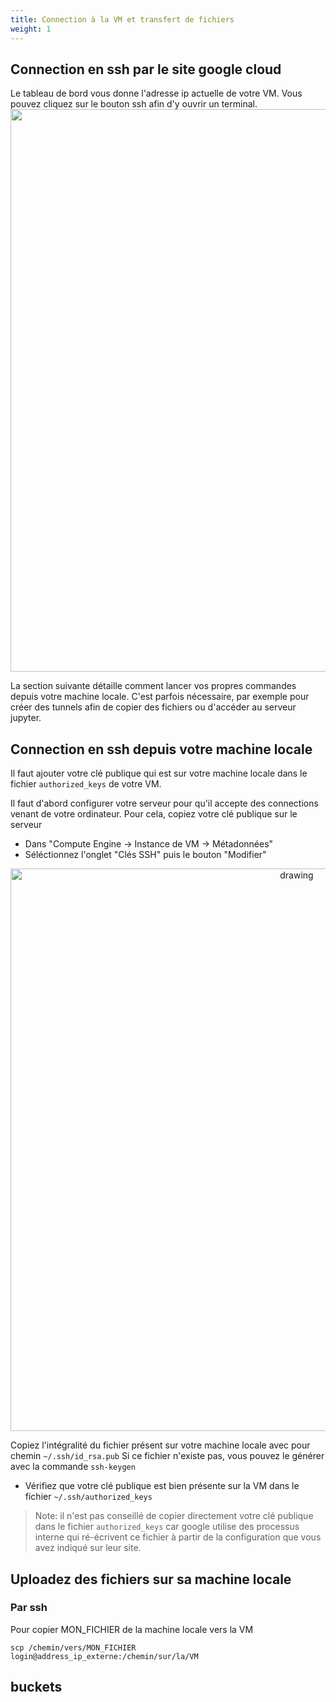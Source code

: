 ```yaml
---
title: Connection à la VM et transfert de fichiers 
weight: 1
---
```

## Connection en ssh par le site google cloud

Le tableau de bord vous donne l'adresse ip actuelle de votre VM. Vous pouvez cliquez sur le bouton ssh afin d'y ouvrir un terminal. 
<img src="https://paulgay.github.io/documentation_cytech_google_cloud_computing/ssh.png" width="900"/>


La section suivante détaille comment lancer vos propres commandes depuis votre machine locale. C'est parfois nécessaire, par exemple pour créer des tunnels afin de copier des fichiers ou d'accéder au serveur jupyter. 

## Connection en ssh depuis votre machine locale

Il faut ajouter votre clé publique qui est sur votre machine locale dans le fichier `authorized_keys` de votre VM.

Il faut d'abord configurer votre serveur pour qu'il accepte des connections venant de votre ordinateur. Pour cela, copiez votre clé publique sur le serveur

* Dans "Compute Engine -> Instance de VM -> Métadonnées"
* Séléctionnez l'onglet "Clés SSH" puis le bouton "Modifier"
<center>
<img src="https://paulgay.github.io/documentation_cytech_google_cloud_computing/add_public_key.png" alt="drawing" width="900"/>
</center>

Copiez l'intégralité du fichier présent sur votre machine locale avec pour chemin `~/.ssh/id_rsa.pub`
Si ce fichier n'existe pas, vous pouvez le générer avec la commande `ssh-keygen`

* Vérifiez que votre clé publique est bien présente sur la VM dans le fichier `~/.ssh/authorized_keys`

> Note: il n'est pas conseillé de copier directement votre clé publique dans le fichier `authorized_keys` car google utilise des processus interne qui ré-écrivent ce fichier à partir de la configuration que vous avez indiqué sur leur site.

## Uploadez des fichiers sur sa machine locale 


### Par ssh

Pour copier MON_FICHIER de la machine locale vers la VM 
```
scp /chemin/vers/MON_FICHIER  login@address_ip_externe:/chemin/sur/la/VM
```

## buckets

